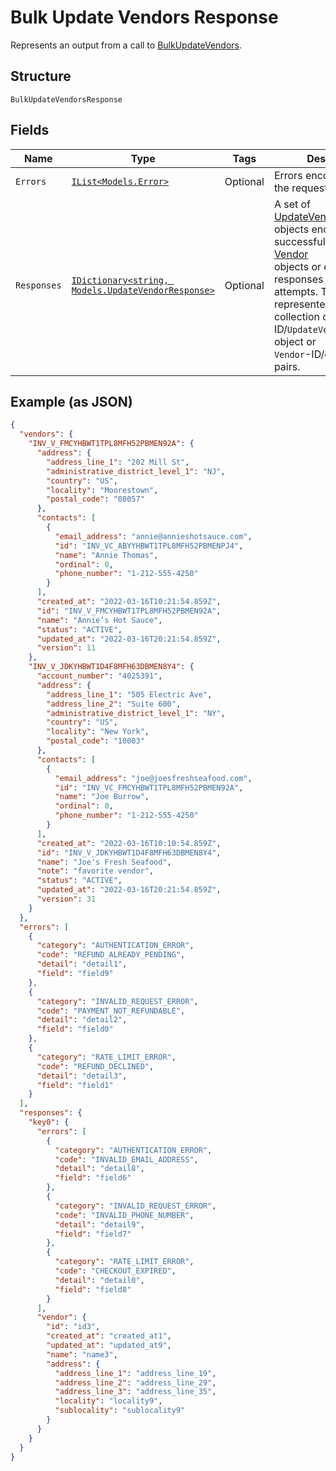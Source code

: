 
# Bulk Update Vendors Response

Represents an output from a call to [BulkUpdateVendors](../../doc/api/vendors.md#bulk-update-vendors).

## Structure

`BulkUpdateVendorsResponse`

## Fields

| Name | Type | Tags | Description |
|  --- | --- | --- | --- |
| `Errors` | [`IList<Models.Error>`](../../doc/models/error.md) | Optional | Errors encountered when the request fails. |
| `Responses` | [`IDictionary<string, Models.UpdateVendorResponse>`](../../doc/models/update-vendor-response.md) | Optional | A set of [UpdateVendorResponse](entity:UpdateVendorResponse) objects encapsulating successfully created [Vendor](entity:Vendor)<br>objects or error responses for failed attempts. The set is represented by a collection of `Vendor`-ID/`UpdateVendorResponse`-object or<br>`Vendor`-ID/error-object pairs. |

## Example (as JSON)

```json
{
  "vendors": {
    "INV_V_FMCYHBWT1TPL8MFH52PBMEN92A": {
      "address": {
        "address_line_1": "202 Mill St",
        "administrative_district_level_1": "NJ",
        "country": "US",
        "locality": "Moorestown",
        "postal_code": "08057"
      },
      "contacts": [
        {
          "email_address": "annie@annieshotsauce.com",
          "id": "INV_VC_ABYYHBWT1TPL8MFH52PBMENPJ4",
          "name": "Annie Thomas",
          "ordinal": 0,
          "phone_number": "1-212-555-4250"
        }
      ],
      "created_at": "2022-03-16T10:21:54.859Z",
      "id": "INV_V_FMCYHBWT1TPL8MFH52PBMEN92A",
      "name": "Annie’s Hot Sauce",
      "status": "ACTIVE",
      "updated_at": "2022-03-16T20:21:54.859Z",
      "version": 11
    },
    "INV_V_JDKYHBWT1D4F8MFH63DBMEN8Y4": {
      "account_number": "4025391",
      "address": {
        "address_line_1": "505 Electric Ave",
        "address_line_2": "Suite 600",
        "administrative_district_level_1": "NY",
        "country": "US",
        "locality": "New York",
        "postal_code": "10003"
      },
      "contacts": [
        {
          "email_address": "joe@joesfreshseafood.com",
          "id": "INV_VC_FMCYHBWT1TPL8MFH52PBMEN92A",
          "name": "Joe Burrow",
          "ordinal": 0,
          "phone_number": "1-212-555-4250"
        }
      ],
      "created_at": "2022-03-16T10:10:54.859Z",
      "id": "INV_V_JDKYHBWT1D4F8MFH63DBMEN8Y4",
      "name": "Joe's Fresh Seafood",
      "note": "favorite vendor",
      "status": "ACTIVE",
      "updated_at": "2022-03-16T20:21:54.859Z",
      "version": 31
    }
  },
  "errors": [
    {
      "category": "AUTHENTICATION_ERROR",
      "code": "REFUND_ALREADY_PENDING",
      "detail": "detail1",
      "field": "field9"
    },
    {
      "category": "INVALID_REQUEST_ERROR",
      "code": "PAYMENT_NOT_REFUNDABLE",
      "detail": "detail2",
      "field": "field0"
    },
    {
      "category": "RATE_LIMIT_ERROR",
      "code": "REFUND_DECLINED",
      "detail": "detail3",
      "field": "field1"
    }
  ],
  "responses": {
    "key0": {
      "errors": [
        {
          "category": "AUTHENTICATION_ERROR",
          "code": "INVALID_EMAIL_ADDRESS",
          "detail": "detail8",
          "field": "field6"
        },
        {
          "category": "INVALID_REQUEST_ERROR",
          "code": "INVALID_PHONE_NUMBER",
          "detail": "detail9",
          "field": "field7"
        },
        {
          "category": "RATE_LIMIT_ERROR",
          "code": "CHECKOUT_EXPIRED",
          "detail": "detail0",
          "field": "field8"
        }
      ],
      "vendor": {
        "id": "id3",
        "created_at": "created_at1",
        "updated_at": "updated_at9",
        "name": "name3",
        "address": {
          "address_line_1": "address_line_19",
          "address_line_2": "address_line_29",
          "address_line_3": "address_line_35",
          "locality": "locality9",
          "sublocality": "sublocality9"
        }
      }
    }
  }
}
```

